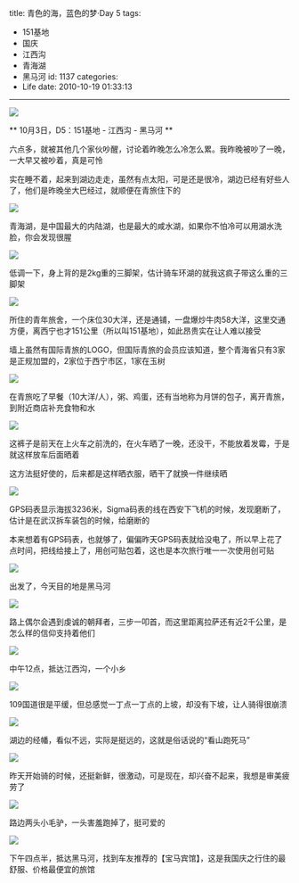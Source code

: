 title: 青色的海，蓝色的梦·Day 5
tags:
  - 151基地
  - 国庆
  - 江西沟
  - 青海湖
  - 黑马河
id: 1137
categories:
  - Life
date: 2010-10-19 01:33:13
---
![](/images/2010/10/19_201010190054077627_7348.jpg)

** 10月3日，D5：151基地 - 江西沟 - 黑马河 **

六点多，就被其他几个家伙吵醒，讨论着昨晚怎么冷怎么累。我昨晚被吵了一晚，一大早又被吵着，真是可怜

实在睡不着，起来到湖边走走，虽然有点太阳，可是还是很冷，湖边已经有好些人了，他们是昨晚坐大巴经过，就顺便在青旅住下的
<!--more-->
![](/images/2010/10/19_201010190103447163_7349.jpg)

青海湖，是中国最大的内陆湖，也是最大的咸水湖，如果你不怕冷可以用湖水洗脸，你会发现很腥

![](/images/2010/10/19_201010190104072846_7350.jpg)

低调一下，身上背的是2kg重的三脚架，估计骑车环湖的就我这疯子带这么重的三脚架

![](/images/2010/10/19_201010190105464803_7351.jpg)

所住的青年旅舍，一个床位30大洋，还是通铺，一盘爆炒牛肉58大洋，这里交通方便，离西宁也才151公里（所以叫151基地），如此昂贵实在让人难以接受

墙上虽然有国际青旅的LOGO，但国际青旅的会员应该知道，整个青海省只有3家是正规加盟的，2家位于西宁市区，1家在玉树

![](/images/2010/10/19_201010190113454248_7352.jpg)

在青旅吃了早餐（10大洋/人），粥、鸡蛋，还有当地称为月饼的包子，离开青旅，到附近商店补充食物和水

![](/images/2010/10/19_201010190115434860_7353.jpg)

这裤子是前天在上火车之前洗的，在火车晒了一晚，还没干，不能放着发霉，于是就这样放车后面晒着

这方法挺好使的，后来都是这样晒衣服，晒干了就换一件继续晒

![](/images/2010/10/19_201010190120368480_7354.jpg)

GPS码表显示海拔3236米，Sigma码表的线在西安下飞机的时候，发现磨断了，估计是在武汉拆车装包的时候，给磨断的

本来想着有GPS码表，也就够了，偏偏昨天GPS码表就给没电了，所以早上花了点时间，把线给接上了，用创可贴包着，这也是本次旅行唯一一次使用创可贴

![](/images/2010/10/19_201010190124285145_7355.jpg)

出发了，今天目的地是黑马河

![](/images/2010/10/19_201010190125441132_7356.jpg)

路上偶尔会遇到虔诚的朝拜者，三步一叩首，而这里距离拉萨还有近2千公里，是怎么样的信仰支持着他们

![](/images/2010/10/19_201010190130373622_7357.jpg)

中午12点，抵达江西沟，一个小乡

![](/images/2010/10/19_201010200024424226_7358.jpg)

109国道很是平缓，但总感觉一丁点一丁点的上坡，却没有下坡，让人骑得很崩溃

![](/images/2010/10/19_201010200028082356_7359.jpg)

湖边的经幡，看似不远，实际是挺远的，这就是俗话说的&ldquo;看山跑死马&rdquo;

![](/images/2010/10/19_201010200029402173_7360.jpg)

昨天开始骑的时候，还挺新鲜，很激动，可是现在，却兴奋不起来，我想是审美疲劳了

![](/images/2010/10/19_201010200030006808_7361.jpg)

路边两头小毛驴，一头害羞跑掉了，挺可爱的

![](/images/2010/10/19_201010200033301702_7362.jpg)

下午四点半，抵达黑马河，找到车友推荐的【宝马宾馆】，这是我国庆之行住的最舒服、价格最便宜的旅馆